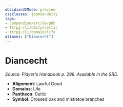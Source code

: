 ```yaml
---
obsidianUIMode: preview
cssclasses: json5e-deity
tags:
- compendium/src/5e/phb
- ttrpg-cli/deity/celtic
- ttrpg-cli/domain/life
aliases: ["Diancecht"]
---
```

# Diancecht
*Source: Player's Handbook p. 298. Available in the SRD.* 

- **Alignment**: Lawful Good
- **Domains**: Life
- **Pantheon**: Celtic
- **Symbol**: Crossed oak and mistletoe branches